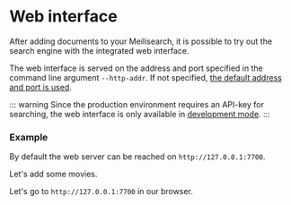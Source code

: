 # Web interface

After adding documents to your Meilisearch, it is possible to try out the search engine with the integrated web interface.

The web interface is served on the address and port specified in the command line argument `--http-addr`. If not specified, [the default address and port is used](/reference/features/configuration.md#http-address-port-binding).

::: warning
Since the production environment requires an API-key for searching, the web interface is only available in [development mode](/reference/features/configuration.md#environment).
:::

### Example

By default the web server can be reached on `http://127.0.0.1:7700`.

Let's add some movies.

<CodeSamples id="add_movies_json_1" />

Let's go to `http://127.0.0.1:7700` in our browser.

<MovieGif />
